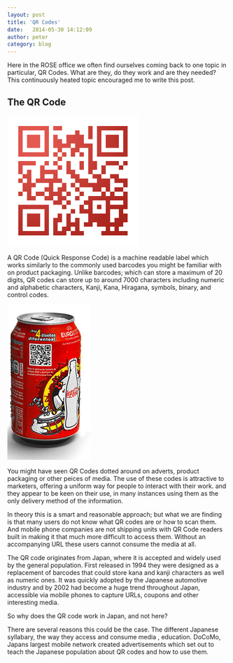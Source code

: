 ```yaml
---
layout: post
title: 'QR Codes'
date:   2014-05-30 14:12:09
author: peter
category: blog
---
```


Here in the ROSE office we often find ourselves coming back to one topic in particular, QR Codes. What are they, do they work and are they needed? This continuously heated topic encouraged me to write this post.

## The QR Code

<img class="img-right" src="/assets/roseqrcode.png" alt="Rose QR Code">

A QR Code (Quick Response Code) is a machine readable label which works similarly to the commonly used barcodes you might be familiar with on product packaging. Unlike barcodes; which can store a maximum of 20 digits, QR codes can store up to around 7000 characters including numeric and alphabetic characters, Kanji, Kana, Hiragana, symbols, binary, and control codes. 

<img class="img-left" src="/assets/cokeqr.jpg" alt="Rose QR Code">

You might have seen QR Codes dotted around on adverts, product packaging or other peices of media. The use of these codes is attractive to marketers, offering a uniform way for people to interact with their work.  and they appear to be keen on their use, in many instances using them as the only delivery method of the information.

In theory this is a smart and reasonable approach; but what we are finding is that many users do not know what QR codes are or how to scan them. And mobile phone companies are not shipping units with QR Code readers built in making it that much more difficult to access them. Without an accompanying URL these users cannot consume the media at all. 

The QR code originates from Japan, where it is accepted and widely used by the general population. First released in 1994 they were designed as a replacement of barcodes that could store kana and kanji characters as well as numeric ones. It was quickly adopted by the Japanese automotive industry and by 2002 had become a huge trend throughout Japan, accessible via mobile phones to capture URLs, coupons and other interesting media. 

So why does the QR code work in Japan, and not here?

There are several reasons this could be the case. The different Japanese syllabary, the way they access and consume media , education. DoCoMo, Japans largest mobile network created advertisements which set out to teach the Japanese population about QR codes and how to use them.